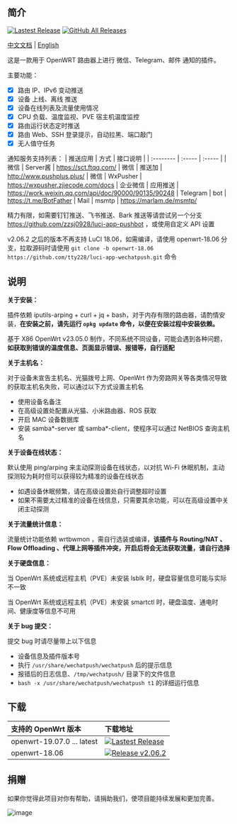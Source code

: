 ## 简介

[![Lastest Release](https://img.shields.io/github/release/tty228/luci-app-wechatpush.svg?style=flat)](https://github.com/tty228/luci-app-wechatpush/releases)
[![GitHub All Releases](https://img.shields.io/github/downloads/tty228/luci-app-wechatpush/total)](https://github.com/tty228/luci-app-wechatpush/releases)

[中文文档](README.md) | [English](README_en.md)

这是一款用于 OpenWRT 路由器上进行 微信、Telegram、邮件 通知的插件。

主要功能：
- [x] 路由 IP、IPv6 变动推送
- [x] 设备 上线、离线 推送
- [x] 设备在线列表及流量使用情况
- [x] CPU 负载、温度监视、PVE 宿主机温度监控
- [x] 路由运行状态定时推送
- [x] 路由 Web、SSH 登录提示，自动拉黑、端口敲门
- [x] 无人值守任务

通知服务支持列表：
| 推送应用 | 方式 | 接口说明 |
| :-------- | :----- | :----- |
| 微信 | Server酱 | https://sct.ftqq.com/
| 微信 | 推送加 | http://www.pushplus.plus/
| 微信 | WxPusher | https://wxpusher.zjiecode.com/docs
| 企业微信 | 应用推送 | https://work.weixin.qq.com/api/doc/90000/90135/90248
| Telegram | bot | https://t.me/BotFather
| Mail | msmtp | https://marlam.de/msmtp/

精力有限，如需要钉钉推送、飞书推送、Bark 推送等请尝试另一个分支 https://github.com/zzsj0928/luci-app-pushbot ，或使用自定义 API 设置

v2.06.2 之后的版本不再支持 LuCI 18.06，如需编译，请使用 openwrt-18.06 分支，拉取源码时请使用 `git clone -b openwrt-18.06 https://github.com/tty228/luci-app-wechatpush.git` 命令

## 说明

**关于安装：**

插件依赖 iputils-arping + curl + jq + bash，对于内存有限的路由器，请酌情安装，**在安装之前，请先运行 `opkg update` 命令，以便在安装过程中安装依赖。**

基于 X86 OpenWrt v23.05.0 制作，不同系统不同设备，可能会遇到各种问题，**如获取到错误的温度信息、页面显示错误、报错等，自行适配**

**关于主机名：**

对于设备未宣告主机名、光猫拨号上网、OpenWrt 作为旁路网关等各类情况导致的获取主机名失败，可以通过以下方式设置主机名

- 使用设备名备注
- 在高级设置处配置从光猫、小米路由器、ROS 获取
- 开启 MAC 设备数据库
- 安装 samba*-server 或 samba*-client，使程序可以通过 NetBIOS 查询主机名


**关于设备在线状态：**

默认使用 ping/arping 来主动探测设备在线状态，以对抗 Wi-Fi 休眠机制，主动探测较为耗时但可以获得较为精准的设备在线状态

- 如遇设备休眠频繁，请在高级设置处自行调整超时设置
- 如果不需要太过精准的设备在线信息，只需要其余功能，可以在高级设置中关闭主动探测

**关于流量统计信息：**

流量统计功能依赖 wrtbwmon ，需自行选装或编译，**该插件与 Routing/NAT 、Flow Offloading 、代理上网等插件冲突，开启后将会无法获取流量，请自行选择**

**关于硬盘信息：**

当 OpenWrt 系统或远程主机（PVE）未安装 lsblk 时，硬盘容量信息可能与实际不一致

当 OpenWrt 系统或远程主机（PVE）未安装 smartctl 时，硬盘温度、通电时间、健康度等信息不可用

**关于 bug 提交：**

提交 bug 时请尽量带上以下信息

- 设备信息及插件版本号
- 执行 `/usr/share/wechatpush/wechatpush` 后的提示信息
- 报错后的日志信息、`/tmp/wechatpush/` 目录下的文件信息
- `bash -x /usr/share/wechatpush/wechatpush t1` 的详细运行信息


## 下载

| 支持的 OpenWrt 版本 | 下载地址 |
| :-------- | :----- |
| openwrt-19.07.0 ... latest | [![Lastest Release](https://img.shields.io/github/release/tty228/luci-app-wechatpush.svg?style=flat)](https://github.com/tty228/luci-app-wechatpush/releases)
| openwrt-18.06 | [![Release v2.06.2](https://img.shields.io/badge/release-v2.06.2-lightgrey.svg)](https://github.com/tty228/luci-app-wechatpush/releases/tag/v2.06.2)


## 捐赠

如果你觉得此项目对你有帮助，请捐助我们，使项目能持续发展和更加完善。

![image](https://github.com/tty228/Python-100-Days/blob/master/res/WX.jpg)
